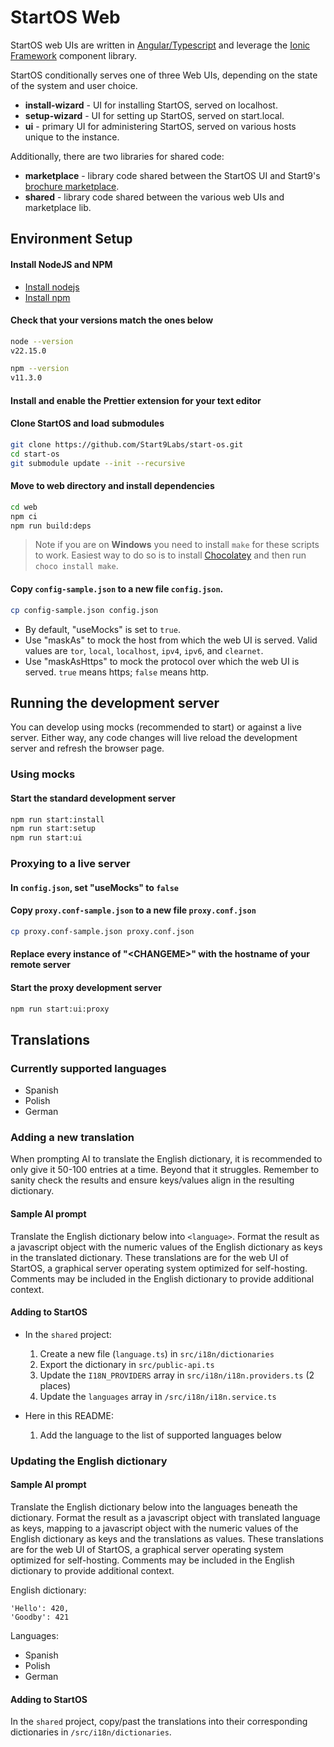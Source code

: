 # StartOS Web

StartOS web UIs are written in [Angular/Typescript](https://angular.io/docs) and leverage the [Ionic Framework](https://ionicframework.com/) component library.

StartOS conditionally serves one of three Web UIs, depending on the state of the system and user choice.

- **install-wizard** - UI for installing StartOS, served on localhost.
- **setup-wizard** - UI for setting up StartOS, served on start.local.
- **ui** - primary UI for administering StartOS, served on various hosts unique to the instance.

Additionally, there are two libraries for shared code:

- **marketplace** - library code shared between the StartOS UI and Start9's [brochure marketplace](https://github.com/Start9Labs/brochure-marketplace).
- **shared** - library code shared between the various web UIs and marketplace lib.

## Environment Setup

#### Install NodeJS and NPM

- [Install nodejs](https://nodejs.org/en/)
- [Install npm](https://www.npmjs.com/get-npm)

#### Check that your versions match the ones below

```sh
node --version
v22.15.0

npm --version
v11.3.0
```

#### Install and enable the Prettier extension for your text editor

#### Clone StartOS and load submodules

```sh
git clone https://github.com/Start9Labs/start-os.git
cd start-os
git submodule update --init --recursive
```

#### Move to web directory and install dependencies

```sh
cd web
npm ci
npm run build:deps
```

> Note if you are on **Windows** you need to install `make` for these scripts to work. Easiest way to do so is to install [Chocolatey](https://chocolatey.org/install) and then run `choco install make`.

#### Copy `config-sample.json` to a new file `config.json`.

```sh
cp config-sample.json config.json
```

- By default, "useMocks" is set to `true`.
- Use "maskAs" to mock the host from which the web UI is served. Valid values are `tor`, `local`, `localhost`, `ipv4`, `ipv6`, and `clearnet`.
- Use "maskAsHttps" to mock the protocol over which the web UI is served. `true` means https; `false` means http.

## Running the development server

You can develop using mocks (recommended to start) or against a live server. Either way, any code changes will live reload the development server and refresh the browser page.

### Using mocks

#### Start the standard development server

```sh
npm run start:install
npm run start:setup
npm run start:ui
```

### Proxying to a live server

#### In `config.json`, set "useMocks" to `false`

#### Copy `proxy.conf-sample.json` to a new file `proxy.conf.json`

```sh
cp proxy.conf-sample.json proxy.conf.json
```

#### Replace every instance of "\<CHANGEME>\" with the hostname of your remote server

#### Start the proxy development server

```sh
npm run start:ui:proxy
```

## Translations

### Currently supported languages

- Spanish
- Polish
- German
<!-- - Korean
- Russian
- Japanese
- Hebrew
- Arabic
- Mandarin
- Hindi
- Portuguese
- French
- Italian
- Thai -->

### Adding a new translation

When prompting AI to translate the English dictionary, it is recommended to only give it 50-100 entries at a time. Beyond that it struggles. Remember to sanity check the results and ensure keys/values align in the resulting dictionary.

#### Sample AI prompt

Translate the English dictionary below into `<language>`. Format the result as a javascript object with the numeric values of the English dictionary as keys in the translated dictionary. These translations are for the web UI of StartOS, a graphical server operating system optimized for self-hosting. Comments may be included in the English dictionary to provide additional context.

#### Adding to StartOS

- In the `shared` project:

  1. Create a new file (`language.ts`) in `src/i18n/dictionaries`
  1. Export the dictionary in `src/public-api.ts`
  1. Update the `I18N_PROVIDERS` array in `src/i18n/i18n.providers.ts` (2 places)
  1. Update the `languages` array in `/src/i18n/i18n.service.ts`

- Here in this README:

  1. Add the language to the list of supported languages below

### Updating the English dictionary

#### Sample AI prompt

Translate the English dictionary below into the languages beneath the dictionary. Format the result as a javascript object with translated language as keys, mapping to a javascript object with the numeric values of the English dictionary as keys and the translations as values. These translations are for the web UI of StartOS, a graphical server operating system optimized for self-hosting. Comments may be included in the English dictionary to provide additional context.

English dictionary:

```
'Hello': 420,
'Goodby': 421
```

Languages:

- Spanish
- Polish
- German

#### Adding to StartOS

In the `shared` project, copy/past the translations into their corresponding dictionaries in `/src/i18n/dictionaries`.
